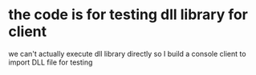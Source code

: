 # the code is for testing dll library for client 
we can't actually execute dll library directly so I build a console client to import DLL file for testing 
